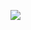 <!--- P R O F I L E   V I E W S   C O U N T E R S --->

<img align="right" src="https://komarev.com/ghpvc/?username=Mellow1213&label=Hits%20views&color=0e75b6&style=flat"><br>
